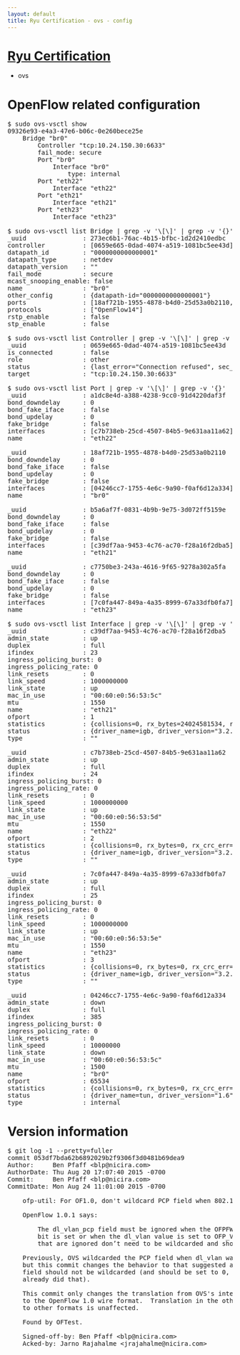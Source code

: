 ```yaml
---
layout: default
title: Ryu Certification - ovs - config
---
```

# [Ryu Certification](http://osrg.github.io/ryu/certification.html)
* ovs 

# OpenFlow related configuration
<pre>
$ sudo ovs-vsctl show
09326e93-e4a3-47e6-b06c-0e260bece25e
    Bridge "br0"
        Controller "tcp:10.24.150.30:6633"
        fail_mode: secure
        Port "br0"
            Interface "br0"
                type: internal
        Port "eth22"
            Interface "eth22"
        Port "eth21"
            Interface "eth21"
        Port "eth23"
            Interface "eth23"

$ sudo ovs-vsctl list Bridge | grep -v '\[\]' | grep -v '{}'
_uuid               : 273ec6b1-76ac-4b15-bfbc-1d2d2410edbc
controller          : [0659e665-0dad-4074-a519-1081bc5ee43d]
datapath_id         : "0000000000000001"
datapath_type       : netdev
datapath_version    : "<built-in>"
fail_mode           : secure
mcast_snooping_enable: false
name                : "br0"
other_config        : {datapath-id="0000000000000001"}
ports               : [18af721b-1955-4878-b4d0-25d53a0b2110, a1dc8e4d-a388-4238-9cc0-91d4220daf3f, b5a6af7f-0831-4b9b-9e75-3d072ff5159e, c7750be3-243a-4616-9f65-9278a302a5fa]
protocols           : ["OpenFlow14"]
rstp_enable         : false
stp_enable          : false

$ sudo ovs-vsctl list Controller | grep -v '\[\]' | grep -v '{}'
_uuid               : 0659e665-0dad-4074-a519-1081bc5ee43d
is_connected        : false
role                : other
status              : {last_error="Connection refused", sec_since_disconnect="3", state=BACKOFF}
target              : "tcp:10.24.150.30:6633"

$ sudo ovs-vsctl list Port | grep -v '\[\]' | grep -v '{}'
_uuid               : a1dc8e4d-a388-4238-9cc0-91d4220daf3f
bond_downdelay      : 0
bond_fake_iface     : false
bond_updelay        : 0
fake_bridge         : false
interfaces          : [c7b738eb-25cd-4507-84b5-9e631aa11a62]
name                : "eth22"

_uuid               : 18af721b-1955-4878-b4d0-25d53a0b2110
bond_downdelay      : 0
bond_fake_iface     : false
bond_updelay        : 0
fake_bridge         : false
interfaces          : [04246cc7-1755-4e6c-9a90-f0af6d12a334]
name                : "br0"

_uuid               : b5a6af7f-0831-4b9b-9e75-3d072ff5159e
bond_downdelay      : 0
bond_fake_iface     : false
bond_updelay        : 0
fake_bridge         : false
interfaces          : [c39df7aa-9453-4c76-ac70-f28a16f2dba5]
name                : "eth21"

_uuid               : c7750be3-243a-4616-9f65-9278a302a5fa
bond_downdelay      : 0
bond_fake_iface     : false
bond_updelay        : 0
fake_bridge         : false
interfaces          : [7c0fa447-849a-4a35-8999-67a33dfb0fa7]
name                : "eth23"

$ sudo ovs-vsctl list Interface | grep -v '\[\]' | grep -v '{}'
_uuid               : c39df7aa-9453-4c76-ac70-f28a16f2dba5
admin_state         : up
duplex              : full
ifindex             : 23
ingress_policing_burst: 0
ingress_policing_rate: 0
link_resets         : 0
link_speed          : 1000000000
link_state          : up
mac_in_use          : "00:60:e0:56:53:5c"
mtu                 : 1550
name                : "eth21"
ofport              : 1
statistics          : {collisions=0, rx_bytes=24024581534, rx_crc_err=0, rx_dropped=0, rx_errors=0, rx_frame_err=0, rx_over_err=0, rx_packets=16026376, tx_bytes=0, tx_dropped=0, tx_errors=0, tx_packets=0}
status              : {driver_name=igb, driver_version="3.2.10-k", firmware_version="2.10-9"}
type                : ""

_uuid               : c7b738eb-25cd-4507-84b5-9e631aa11a62
admin_state         : up
duplex              : full
ifindex             : 24
ingress_policing_burst: 0
ingress_policing_rate: 0
link_resets         : 0
link_speed          : 1000000000
link_state          : up
mac_in_use          : "00:60:e0:56:53:5d"
mtu                 : 1550
name                : "eth22"
ofport              : 2
statistics          : {collisions=0, rx_bytes=0, rx_crc_err=0, rx_dropped=0, rx_errors=0, rx_frame_err=0, rx_over_err=0, rx_packets=0, tx_bytes=18089315792, tx_dropped=0, tx_errors=0, tx_packets=12064077}
status              : {driver_name=igb, driver_version="3.2.10-k", firmware_version="2.10-9"}
type                : ""

_uuid               : 7c0fa447-849a-4a35-8999-67a33dfb0fa7
admin_state         : up
duplex              : full
ifindex             : 25
ingress_policing_burst: 0
ingress_policing_rate: 0
link_resets         : 0
link_speed          : 1000000000
link_state          : up
mac_in_use          : "00:60:e0:56:53:5e"
mtu                 : 1550
name                : "eth23"
ofport              : 3
statistics          : {collisions=0, rx_bytes=0, rx_crc_err=0, rx_dropped=0, rx_errors=0, rx_frame_err=0, rx_over_err=0, rx_packets=0, tx_bytes=1176922500, tx_dropped=0, tx_errors=0, tx_packets=784615}
status              : {driver_name=igb, driver_version="3.2.10-k", firmware_version="2.10-9"}
type                : ""

_uuid               : 04246cc7-1755-4e6c-9a90-f0af6d12a334
admin_state         : down
duplex              : full
ifindex             : 385
ingress_policing_burst: 0
ingress_policing_rate: 0
link_resets         : 0
link_speed          : 10000000
link_state          : down
mac_in_use          : "00:60:e0:56:53:5c"
mtu                 : 1500
name                : "br0"
ofport              : 65534
statistics          : {collisions=0, rx_bytes=0, rx_crc_err=0, rx_dropped=0, rx_errors=0, rx_frame_err=0, rx_over_err=0, rx_packets=0, tx_bytes=0, tx_dropped=0, tx_errors=0, tx_packets=0}
status              : {driver_name=tun, driver_version="1.6", firmware_version="N/A"}
type                : internal
</pre>

# Version information
<pre>
$ git log -1 --pretty=fuller
commit 053df7bda62b6892029b2f9306f3d0481b69dea9
Author:     Ben Pfaff &lt;blp@nicira.com&gt;
AuthorDate: Thu Aug 20 17:07:40 2015 -0700
Commit:     Ben Pfaff &lt;blp@nicira.com&gt;
CommitDate: Mon Aug 24 11:01:00 2015 -0700

    ofp-util: For OF1.0, don't wildcard PCP field when 802.1Q header absent.
    
    OpenFlow 1.0.1 says:
    
        The dl_vlan_pcp field must be ignored when the OFPFW_DL_VLAN wildcard
        bit is set or when the dl_vlan value is set to OFP_VLAN_NONE.  Fields
        that are ignored don’t need to be wildcarded and should be set to 0.
    
    Previously, OVS wildcarded the PCP field when dl_vlan was OFP_VLAN_NONE,
    but this commit changes the behavior to that suggested above: the PCP
    field should not be wildcarded &#40;and should be set to 0, but the code
    already did that&#41;.
    
    This commit only changes the translation from OVS's internal flow format
    to the OpenFlow 1.0 wire format.  Translation in the other direction and
    to other formats is unaffected.
    
    Found by OFTest.
    
    Signed-off-by: Ben Pfaff &lt;blp@nicira.com&gt;
    Acked-by: Jarno Rajahalme &lt;jrajahalme@nicira.com&gt;
</pre>
